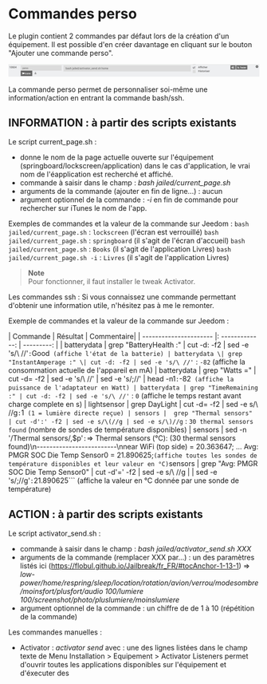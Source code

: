 Commandes perso
==================

Le plugin contient 2 commandes par défaut lors de la création d'un équipement.
Il est possible d'en créer davantage en cliquant sur le bouton "Ajouter une commande perso".

![Logo plugin](../assets/images/jailbreak_screenshot3.png "Commande perso")

La commande perso permet de personnaliser soi-même une information/action en entrant la commande bash/ssh.

**INFORMATION : à partir des scripts existants**
---------------------

Le script current_page.sh :
- donne le nom de la page actuelle ouverte sur l'équipement (springboard/lockscreen/application) dans le cas d'application, le vrai nom de l'éapplication est recherché et affiché.
- commande à saisir dans le champ : *bash jailed/current_page.sh*
- arguments de la commande (ajouter en fin de ligne...) : aucun
- argument optionnel de la commande : *-i* en fin de commande pour rechercher sur iTunes le nom de l'app.

Exemples de commandes et la valeur de la commande sur Jeedom :
```bash jailed/current_page.sh``` : ```lockscreen``` (l'écran est verrouillé)
```bash jailed/current_page.sh``` : ```springboard``` (il s'agit de l'écran d'accueil)
```bash jailed/current_page.sh``` : ```Books``` (il s'agit de l'application Livres)
```bash jailed/current_page.sh -i``` : ```Livres``` (il s'agit de l'application Livres)

> **Note**  
> Pour fonctionner, il faut installer le tweak Activator.

Les commandes ssh :
Si vous connaissez une commande permettant d'obtenir une information utile, n'hésitez pas à me le remonter.

Exemple de commandes et la valeur de la commande sur Jeedom :

| Commande               |            Résultat    |   Commentaire|
| ---------------------- |: -------------: | ---------: |
| batterydata \| grep "BatteryHealth :" \| cut -d: -f2 \| sed -e 's/\ //'``` : ```Good``` (affiche l'état de la batterie)
| batterydata \| grep "InstantAmperage :" \| cut -d: -f2 | sed -e 's/\ //'``` : ```-82``` (affiche la consommation actuelle de l'appareil en mA)
| batterydata \| grep "Watts =" \| cut -d= -f2 | sed -e 's/\ //' | sed -e 's/;//'  | head -n1``` : ```-82``` (affiche la puissance de l'adaptateur en Watt)
| batterydata | grep "TimeRemaining :" | cut -d: -f2 | sed -e 's/\ //'``` : ```0``` (affiche le temps restant avant charge complete en s)
| lightsensor | grep DayLight | cut -d= -f2 | sed -e s/\ //g``` : ```1``` (1 = lumière directe reçue)
| sensors |  grep "Thermal sensors" | cut -d':' -f2 | sed -e s/\(//g | sed -e s/\)//g``` : ```30 thermal sensors found``` (nombre de sondes de température disponibles)
| sensors | sed -n '/Thermal sensors/,$p'``` : ```=> Thermal sensors (°C): (30 thermal sensors found)\n-------------------------\nnear WiFi (top side) = 20.363647;
...
Avg: PMGR SOC Die Temp Sensor0 = 21.890625;``` (affiche toutes les sondes de température disponibles et leur valeur en °C)
```sensors |  grep "Avg: PMGR SOC Die Temp Sensor0" | cut -d'=' -f2 | sed -e s/\ //g | | sed -e 's/;//g'``` : ```21.890625``` (affiche la valeur en °C donnée par une sonde de température)

**ACTION : à partir des scripts existants**
-----------------------
Le script activator_send.sh :
- commande à saisir dans le champ : *bash jailed/activator_send.sh XXX*
- arguments de la commande (remplacer XXX par...) : un des paramètres listés ici (https://flobul.github.io/Jailbreak/fr_FR/#tocAnchor-1-13-1) => *low-power/home/respring/sleep/location/rotation/avion/verrou/modesombre/moinsfort/plusfort/audio 100/lumiere 100/screenshot/photo/pluslumiere/moinslumiere*
- argument optionnel de la commande :  un chiffre de de 1 à 10 (répétition de la commande)


Les commandes manuelles :
- Activator : *activator send <listeners>*
avec <listeners> : une des lignes listées dans le champ texte de Menu Installation > Equipement > Activator Listeners
permet d'ouvrir toutes les applications disponibles sur l\'équipement et d'éxecuter des 


